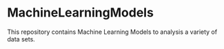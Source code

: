 # MachineLearningModels
This repository contains Machine Learning Models to analysis a variety of data sets.
